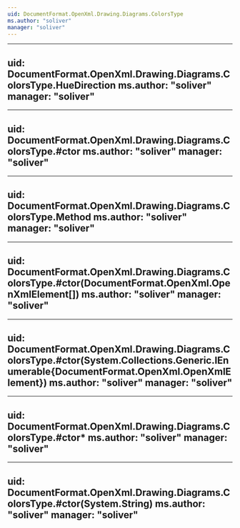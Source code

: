```yaml
---
uid: DocumentFormat.OpenXml.Drawing.Diagrams.ColorsType
ms.author: "soliver"
manager: "soliver"
---
```


---
uid: DocumentFormat.OpenXml.Drawing.Diagrams.ColorsType.HueDirection
ms.author: "soliver"
manager: "soliver"
---

---
uid: DocumentFormat.OpenXml.Drawing.Diagrams.ColorsType.#ctor
ms.author: "soliver"
manager: "soliver"
---

---
uid: DocumentFormat.OpenXml.Drawing.Diagrams.ColorsType.Method
ms.author: "soliver"
manager: "soliver"
---

---
uid: DocumentFormat.OpenXml.Drawing.Diagrams.ColorsType.#ctor(DocumentFormat.OpenXml.OpenXmlElement[])
ms.author: "soliver"
manager: "soliver"
---

---
uid: DocumentFormat.OpenXml.Drawing.Diagrams.ColorsType.#ctor(System.Collections.Generic.IEnumerable{DocumentFormat.OpenXml.OpenXmlElement})
ms.author: "soliver"
manager: "soliver"
---

---
uid: DocumentFormat.OpenXml.Drawing.Diagrams.ColorsType.#ctor*
ms.author: "soliver"
manager: "soliver"
---

---
uid: DocumentFormat.OpenXml.Drawing.Diagrams.ColorsType.#ctor(System.String)
ms.author: "soliver"
manager: "soliver"
---
